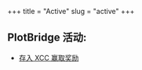 +++
title = "Active"
slug = "active"
+++

## PlotBridge 活动:

-   [存入 XCC 赢取奖励](/zh-cn/actives/crosspb/)
